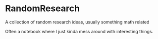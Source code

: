 # RandomResearch
A collection of random research ideas, usually something math related

Often a notebook where I just kinda mess around with interesting things.
